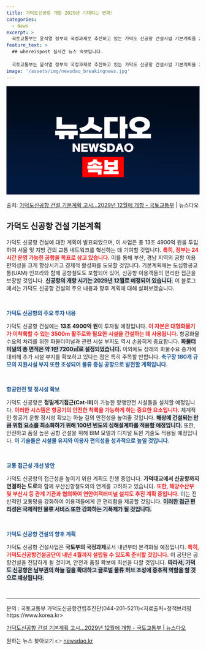 ```yaml
---
title: 가덕도신공항 개항 2029년 기대되는 변화!
categories:
  - News
excerpt: >
  국토교통부는 윤석열 정부의 국정과제로 추진하고 있는 가덕도 신공항 건설사업 기본계획을 29일에 수립고시했다.…
feature_text: >
  ## whereispost 실시간 뉴스 속보입니다.

  국토교통부는 윤석열 정부의 국정과제로 추진하고 있는 가덕도 신공항 건설사업 기본계획을 29일에 수립고시했다.…
image: '/assets/img/newsdao_breakingnews.jpg'
---
```


![뉴스다오 속보](/assets/img/newsdao_breakingnews.jpg)

<p>출처: <a href="https://newsdao.kr/2896" rel="dofollow">가덕도신공항 건설 기본계획 고시…2029년 12월에 개항 - 국토교통부</a> | 뉴스다오</p>

<h2 data-ke-size="size26">가덕도 신공항 건설 기본계획</h2>

<p data-ke-size="size16">가덕도 신공항 건설에 대한 계획이 발표되었으며, 이 사업은 총 13조 4900억 원을 투입하여 서울 및 지방 간의 교통 네트워크를 혁신하는 데 기여할 것입니다. <b><span style="color: #ee2323;">특히, 정부는 24시간 운영 가능한 공항을 목표로 삼고 있습니다.</span></b> 이를 통해 부산, 경남 지역의 공항 이용 편의성을 크게 향상시키고 경제적 활성화를 도모할 것입니다. 기본계획에는 도심항공교통(UAM) 인프라와 함께 공항철도도 포함되어 있어, 신공항 이용객들의 편리한 접근을 보장할 것입니다. <b><span style="background-color: #21538527;">신공항의 개항 시기는 2029년 12월로 예정되어 있습니다.</span></b> 이 블로그에서는 가덕도 신공항 건설의 주요 내용과 향후 계획에 대해 살펴보겠습니다.</p>

<p data-ke-size="size16">&nbsp;</p>

<b><span style="color: #1a5490;">가덕도 신공항의 주요 투자 내용</span></b>

<p data-ke-size="size16">가덕도 신공항 건설에는 <b>13조 4900억 원</b>이 투자될 예정입니다. <b><span style="color: #ee2323;">이 자본은 대형화물기가 이착륙할 수 있는 3500m 활주로와 필요한 시설을 건설하는 데 사용됩니다.</span></b> 항공화물 수요의 처리를 위한 화물터미널과 관련 시설 부지도 역시 손꼽히게 중요합니다. <b><span style="background-color: #21538527;">화물터미널의 총 면적은 약 1만 7200㎡로 설정되었습니다.</span></b> 이외에도 장래의 화물수요 증가에 대비해 추가 시설 부지를 확보하고 있다는 점은 특히 주목할 만합니다. <b><span style="color: #1a5490;">축구장 180개 규모의 지원시설 부지 또한 조성되어 물류 중심 공항으로 발전할 계획입니다.</span></b></p>

<p data-ke-size="size16">&nbsp;</p>

<b><span style="color: #1a5490;">항공안전 및 정시성 확보</span></b>

<p data-ke-size="size16">가덕도 신공항은 <b>정밀계기접근(Cat-Ⅲ)</b>이 가능한 항행안전 시설들을 설치할 예정입니다. <b><span style="color: #ee2323;">이러한 시스템은 항공기의 안전한 착륙을 가능하게 하는 중요한 요소입니다.</span></b> 체계적인 항공기 운항 정시성 확보는 하늘 길의 안전성을 높여줄 것입니다. <b><span style="background-color: #21538527;">해상에 건설되는 만큼 위험 요소를 최소화하기 위해 100년 빈도의 심해설계파를 적용할 예정입니다.</span></b> 또한, 안전하고 품질 높은 공항 건설을 위해 BIM 모델과 디지털 트윈 기술도 적용될 예정입니다. <b><span style="color: #1a5490;">이 기술들은 시설물 유지와 이용자 편의성을 성과적으로 높일 것입니다.</span></b></p>

<p data-ke-size="size16">&nbsp;</p>

<b><span style="color: #1a5490;">교통 접근성 개선 방안</span></b>

<p data-ke-size="size16">가덕도 신공항의 접근성을 높이기 위한 계획도 진행 중입니다. <b>가덕대교에서 신공항까지 연결하는 도로</b>와 함께 부산신항철도와의 연계를 고려하고 있습니다. <b><span style="color: #ee2323;">또한, 해양수산부 및 부산시 등 관계 기관과 협의하여 연안여객터미널 설치도 추진 계획 중입니다.</span></b> 이는 전반적인 교통망을 강화하여 이용객들에게 큰 편리함을 제공할 것입니다. <b><span style="background-color: #21538527;">이러한 접근 편리성은 국제적인 물류 서비스 또한 강화하는 기폭제가 될 것입니다.</span></b></p>

<p data-ke-size="size16">&nbsp;</p>

<b><span style="color: #1a5490;">가덕도 신공항 건설의 향후 계획</span></b>

<p data-ke-size="size16">가덕도 신공항 건설사업은 <b>국토부의 국정과제</b>로서 내년부터 본격화될 예정입니다. <b><span style="color: #ee2323;">특히, 가덕도신공항건설공단이 내년 4월까지 설립될 수 있도록 준비할 것입니다.</span></b> 이 공단은 공항건설을 전담하게 될 것이며, 안전과 품질 확보에 최선을 다할 것입니다. <b><span style="background-color: #21538527;">따라서, 가덕도 신공항은 남부권의 하늘 길을 확대하고 글로벌 물류 허브 조성에 중추적 역할을 할 것으로 예상됩니다.</span></b></p>

<p data-ke-size="size16">&nbsp;</p>

<hr>

<p data-ke-size="size16">문의 : 국토교통부 가덕도신공항건립추진단(044-201-5211)<자료출처=정책브리핑 https://www.korea.kr></p>
<p data-ke-size="size16"><a href="https://newsdao.kr/2896">가덕도신공항 건설 기본계획 고시…2029년 12월에 개항 - 국토교통부 | 뉴스다오</a></p> 

원하는 뉴스 찾아보기 👉 <a href="https://newsdao.kr" rel="dofollow">newsdao.kr</a>


